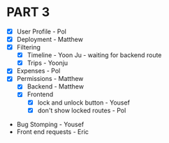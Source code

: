 # PART 3

- [x] User Profile - Pol
- [x] Deployment - Matthew
- [x] Filtering 
  - [x] Timeline - Yoon Ju - waiting for backend route
  - [x] Trips - Yoonju
- [x] Expenses - Pol
- [x] Permissions - Matthew
  - [x] Backend - Matthew
  - [x] Frontend
    - [x] lock and unlock button - Yousef
    - [x] don't show locked routes - Pol 

- Bug Stomping - Yousef
- Front end requests - Eric




